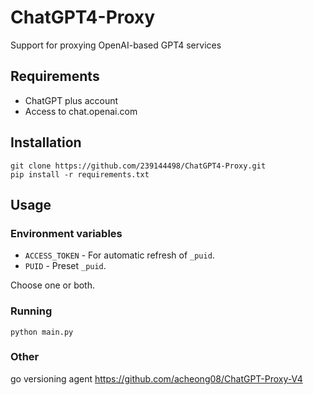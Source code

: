 # ChatGPT4-Proxy
Support for proxying OpenAI-based GPT4 services

## Requirements

- ChatGPT plus account 
- Access to chat.openai.com

## Installation 

```
git clone https://github.com/239144498/ChatGPT4-Proxy.git
pip install -r requirements.txt
```

## Usage

### Environment variables
- `ACCESS_TOKEN` - For automatic refresh of `_puid`.
- `PUID` - Preset `_puid`.

Choose one or both.

### Running
`python main.py`

### Other

go versioning agent https://github.com/acheong08/ChatGPT-Proxy-V4
